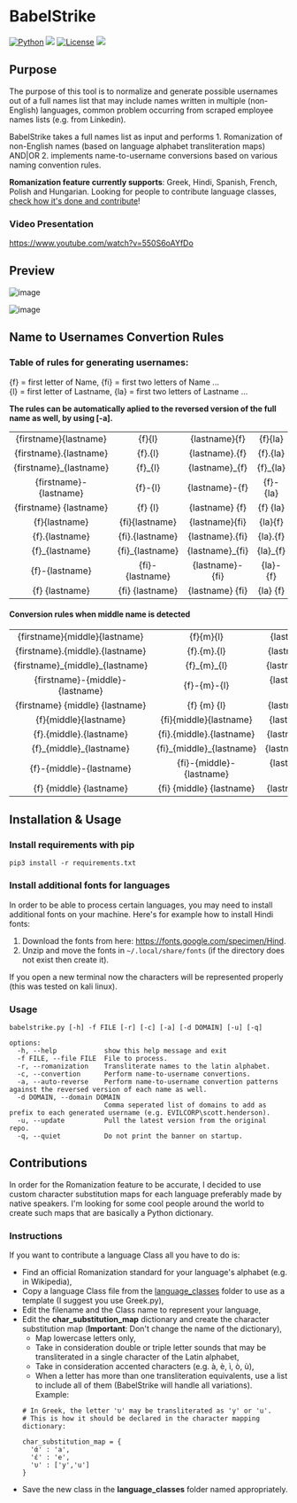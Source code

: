 # BabelStrike
[![Python](https://img.shields.io/badge/Python-%E2%89%A5%203.6-yellow.svg)](https://www.python.org/) 
<img src="https://img.shields.io/badge/Developed%20on-kali%20linux-blueviolet">
[![License](https://img.shields.io/badge/License-CC%20Attr--NonCommercial%204.0-red)](https://github.com/t3l3machus/BabelStrike/blob/main/LICENSE.md)
<img src="https://img.shields.io/badge/Maintained%3F-Yes-96c40f">

## Purpose
The purpose of this tool is to normalize and generate possible usernames out of a full names list that may include names written in multiple (non-English) languages, common problem occurring from scraped employee names lists (e.g. from Linkedin).

BabelStrike takes a full names list as input and performs 1. Romanization of non-English names (based on language alphabet transliteration maps) AND|OR 2. implements name-to-username conversions based on various naming convention rules.

**Romanization feature currently supports**: Greek, Hindi, Spanish, French, Polish and Hungarian. Looking for people to contribute language classes, [check how it's done and contribute](#Contributions)!

### Video Presentation
https://www.youtube.com/watch?v=550S6oAYfDo

## Preview
![image](https://user-images.githubusercontent.com/75489922/213708017-4e435a6f-db5a-44bd-b66c-0a9b77073859.png)

![image](https://user-images.githubusercontent.com/75489922/213708062-3d992884-5858-4bb3-92d3-42510e8ba567.png)


## Name to Usernames Convertion Rules
### Table of rules for generating usernames:  

{f} = first letter of Name, {fi} = first two letters of Name ...  
{l} = first letter of Lastname, {la} = first two letters of Lastname ...  

**The rules can be automatically aplied to the reversed version of the full name as well, by using [-a].**

|                          |                 |                |            |                | 
| :----------------------: |:---------------:|:--------------:| :--------: | :------------: | 
| {firstname}{lastname}    | {f}{l}          | {lastname}{f}    | {f}{la}  | {firstname}    |
| {firstname}.{lastname}   | {f}.{l}         | {lastname}.{f}   | {f}.{la} | {lastname}     |
| {firstname}_{lastname}   | {f}_{l}         | {lastname}_{f}   | {f}_{la} |                |
| {firstname}-{lastname}   | {f}-{l}         | {lastname}-{f}   | {f}-{la} |                |
| {firstname} {lastname}   | {f} {l}         | {lastname} {f}   | {f} {la} |                |
| {f}{lastname}            | {fi}{lastname}  | {lastname}{fi}   | {la}{f}  |                |
| {f}.{lastname}           | {fi}.{lastname} | {lastname}.{fi}  | {la}.{f} |                |
| {f}_{lastname}           | {fi}_{lastname} | {lastname}_{fi}  | {la}_{f} |                |
| {f}-{lastname}           | {fi}-{lastname} | {lastname}-{fi}  | {la}-{f} |                |
| {f} {lastname}           | {fi} {lastname} | {lastname} {fi}  | {la} {f} |                |

#### Conversion rules when middle name is detected

|                                  |                          |                           |             |                | 
| :------------------------------: |:------------------------:|:-------------------------:| :---------: | :------------: | 
| {firstname}{middle}{lastname}    | {f}{m}{l}                | {lastname}{middle}{f}     | {f}{m}{l}   |                |
| {firstname}.{middle}.{lastname}  | {f}.{m}.{l}              | {lastname}.{middle}.{f}   | {f}.{m}.{l} |                |
| {firstname}\_{middle}\_{lastname}  | {f}\_{m}\_{l}              | {lastname}\_{middle}\_{f}   | {f}\_{m}\_{l} |                |
| {firstname}-{middle}-{lastname}  | {f}-{m}-{l}              | {lastname}-{middle}-{f}   | {f}-{m}-{l} |                |
| {firstname} {middle} {lastname}  | {f} {m} {l}              | {lastname} {middle} {f}   | {f} {m} {l} |                |
| {f}{middle}{lastname}            | {fi}{middle}{lastname}   | {lastname}{middle}{fi}    | {firstname} |                |
| {f}.{middle}.{lastname}          | {fi}.{middle}.{lastname} | {lastname}.{middle}.{fi}  | {middle}    |                |
| {f}\_{middle}\_{lastname}          | {fi}\_{middle}\_{lastname} | {lastname}\_{middle}\_{fi}  | {lastname}  |                |
| {f}-{middle}-{lastname}          | {fi}-{middle}-{lastname} | {lastname}-{middle}-{fi}  |             |                |
| {f} {middle} {lastname}          | {fi} {middle} {lastname} | {lastname} {middle} {fi}  |             |                |

## Installation & Usage
### Install requirements with pip
```
pip3 install -r requirements.txt
```
### Install additional fonts for languages 
In order to be able to process certain languages, you may need to install additional fonts on your machine. Here's for example how to install Hindi fonts:
 1. Download the fonts from here: https://fonts.google.com/specimen/Hind.
 2. Unzip and move the fonts in `~/.local/share/fonts` (if the directory does not exist then create it).

If you open a new terminal now the characters will be represented properly (this was tested on kali linux).

### Usage
```
babelstrike.py [-h] -f FILE [-r] [-c] [-a] [-d DOMAIN] [-u] [-q]

options:
  -h, --help            show this help message and exit
  -f FILE, --file FILE  File to process.
  -r, --romanization    Transliterate names to the latin alphabet.
  -c, --convertion      Perform name-to-username convertions.
  -a, --auto-reverse    Perform name-to-username convertion patterns against the reversed version of each name as well.
  -d DOMAIN, --domain DOMAIN
                        Comma seperated list of domains to add as prefix to each generated username (e.g. EVILCORP\scott.henderson).
  -u, --update          Pull the latest version from the original repo.
  -q, --quiet           Do not print the banner on startup.
```

## Contributions
In order for the Romanization feature to be accurate, I decided to use custom character substitution maps for each language preferably made by native speakers. 
I'm looking for some cool people around the world to create such maps that are basically a Python dictionary.

### Instructions
If you want to contribute a language Class all you have to do is:
* Find an official Romanization standard for your language's alphabet (e.g. in Wikipedia),
* Copy a language Class file from the [language_classes](https://github.com/t3l3machus/BabelStrike/tree/main/language_classes) folder to use as a template (I suggest you use Greek.py),
* Edit the filename and the Class name to represent your language,
* Edit the **char_substitution_map** dictionary and create the character substitution map (**Important**: Don't change the name of the dictionary),
  * Map lowercase letters only, 
  * Take in consideration double or triple letter sounds that may be transliterated in a single character of the Latin alphabet,
  * Take in consideration accented characters (e.g. à, è, ì, ò, ù),
  * When a letter has more than one transliteration equivalents, use a list to include all of them (BabelStrike will handle all variations). Example: 
  ```
  # In Greek, the letter 'υ' may be transliterated as 'y' or 'u'. 
  # This is how it should be declared in the character mapping dictionary:
  
  char_substitution_map = {
    'ά' : 'a',
    'έ' : 'e',
    'υ' : ['y','u']
  }
  ```
* Save the new class in the **language_classes** folder named appropriately.  

